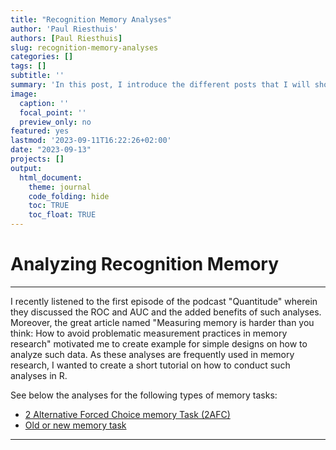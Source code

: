 ```yaml
---
title: "Recognition Memory Analyses"
author: 'Paul Riesthuis'
authors: [Paul Riesthuis]
slug: recognition-memory-analyses
categories: []
tags: []
subtitle: ''
summary: 'In this post, I introduce the different posts that I will show how to examine various recognition memory tests.'
image:
  caption: ''
  focal_point: ''
  preview_only: no
featured: yes
lastmod: '2023-09-11T16:22:26+02:00'
date: "2023-09-13"
projects: []
output: 
  html_document:
    theme: journal
    code_folding: hide
    toc: TRUE
    toc_float: TRUE
---
```




# Analyzing Recognition Memory

---

I recently listened to the first episode of the podcast "Quantitude" wherein they discussed the ROC and AUC and the added benefits of such analyses. Moreover, the great article named "Measuring memory is harder than you think: How to avoid problematic measurement practices in memory research" motivated me to create example for simple designs on how to analyze such data. As these analyses are frequently used in memory research, I wanted to create a short tutorial on how to conduct such analyses in R. 

See below the analyses for the following types of memory tasks:
- [2 Alternative Forced Choice memory Task (2AFC)](https://paul-riesthuis.netlify.app/post/2afc-memory-task-data-analysis/)
- [Old or new memory task](https://paul-riesthuis.netlify.app/post/new-old-memory-task-data-analysis/)

---

